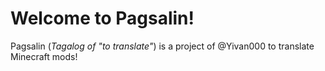 # Welcome to Pagsalin!
Pagsalin (_Tagalog of "to translate"_) is a project of @Yivan000 to translate Minecraft mods!

 
